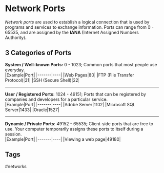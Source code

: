 # Network Ports

*Network ports* are used to establish a logical connection that is used by programs and services to exchange information. Ports can range from 0 - 65535, and are assigned by the **IANA** (Internet Assigned Numbers Authority).  

## 3 Categories of Ports
**System / Well-known Ports:** 0 - 1023; Common ports that most people use everyday.   
|Example|Port|
|-------|----|
|Web Pages|80|
|FTP (File Transfer Protocol)|21|
|SSH (Secure Shell)|22|

---
**User / Registered Ports:** 1024 - 49151; Ports that can be registered by companies and developers for a particular service.  
|Example|Port|
|-------|----|
|Adobe Server|1102|
|Microsoft SQL Server|1433| 
|Oracle|1527|

--- 
**Dynamic / Private Ports:** 49152 - 65535; Client-side ports that are free to use. Your computer temporarily assigns these ports to itself during a session.  
|Example|Port|
|-------|----|
|Viewing a web page|49180|

## Tags
#networks
